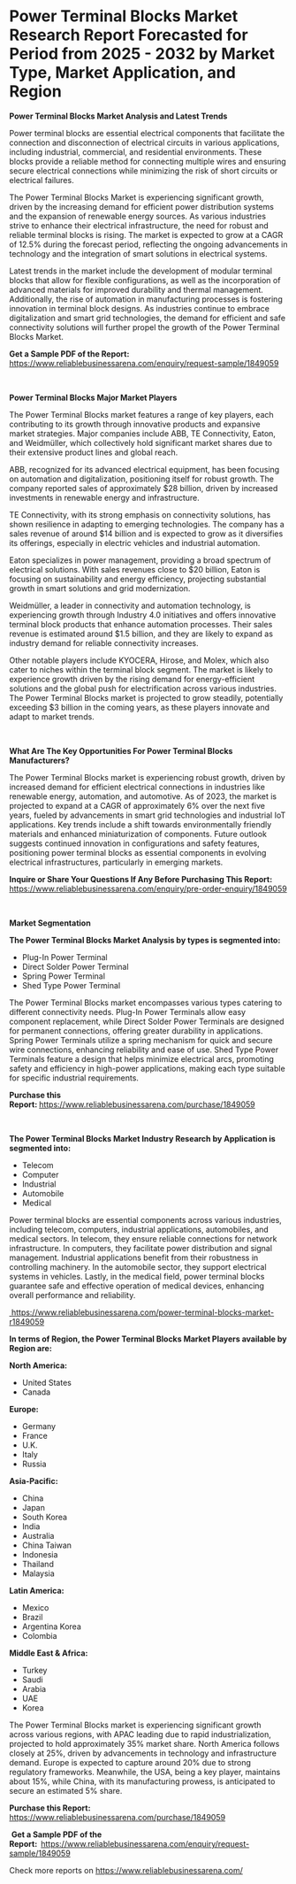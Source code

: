 <p><h1>Power Terminal Blocks Market Research Report Forecasted for Period from 2025 -  2032 by Market Type, Market Application, and Region</h1></p><p><strong>Power Terminal Blocks Market Analysis and Latest Trends</strong></p>
<p><p>Power terminal blocks are essential electrical components that facilitate the connection and disconnection of electrical circuits in various applications, including industrial, commercial, and residential environments. These blocks provide a reliable method for connecting multiple wires and ensuring secure electrical connections while minimizing the risk of short circuits or electrical failures.</p><p>The Power Terminal Blocks Market is experiencing significant growth, driven by the increasing demand for efficient power distribution systems and the expansion of renewable energy sources. As various industries strive to enhance their electrical infrastructure, the need for robust and reliable terminal blocks is rising. The market is expected to grow at a CAGR of 12.5% during the forecast period, reflecting the ongoing advancements in technology and the integration of smart solutions in electrical systems.</p><p>Latest trends in the market include the development of modular terminal blocks that allow for flexible configurations, as well as the incorporation of advanced materials for improved durability and thermal management. Additionally, the rise of automation in manufacturing processes is fostering innovation in terminal block designs. As industries continue to embrace digitalization and smart grid technologies, the demand for efficient and safe connectivity solutions will further propel the growth of the Power Terminal Blocks Market.</p></p>
<p><strong>Get a Sample PDF of the Report:&nbsp;</strong> <a href="https://www.reliablebusinessarena.com/enquiry/request-sample/1849059?utm_campaign=3021&utm_medium=2&utm_source=Github&utm_content=ia&utm_term=07042025&utm_id=power-terminal-blocks">https://www.reliablebusinessarena.com/enquiry/request-sample/1849059</a></p>
<p>&nbsp;</p>
<p><strong>Power Terminal Blocks Major Market Players</strong></p>
<p><p>The Power Terminal Blocks market features a range of key players, each contributing to its growth through innovative products and expansive market strategies. Major companies include ABB, TE Connectivity, Eaton, and Weidmüller, which collectively hold significant market shares due to their extensive product lines and global reach.</p><p>ABB, recognized for its advanced electrical equipment, has been focusing on automation and digitalization, positioning itself for robust growth. The company reported sales of approximately $28 billion, driven by increased investments in renewable energy and infrastructure.</p><p>TE Connectivity, with its strong emphasis on connectivity solutions, has shown resilience in adapting to emerging technologies. The company has a sales revenue of around $14 billion and is expected to grow as it diversifies its offerings, especially in electric vehicles and industrial automation.</p><p>Eaton specializes in power management, providing a broad spectrum of electrical solutions. With sales revenues close to $20 billion, Eaton is focusing on sustainability and energy efficiency, projecting substantial growth in smart solutions and grid modernization.</p><p>Weidmüller, a leader in connectivity and automation technology, is experiencing growth through Industry 4.0 initiatives and offers innovative terminal block products that enhance automation processes. Their sales revenue is estimated around $1.5 billion, and they are likely to expand as industry demand for reliable connectivity increases.</p><p>Other notable players include KYOCERA, Hirose, and Molex, which also cater to niches within the terminal block segment. The market is likely to experience growth driven by the rising demand for energy-efficient solutions and the global push for electrification across various industries. The Power Terminal Blocks market is projected to grow steadily, potentially exceeding $3 billion in the coming years, as these players innovate and adapt to market trends.</p></p>
<p>&nbsp;</p>
<p><strong>What Are The Key Opportunities For Power Terminal Blocks Manufacturers?</strong></p>
<p><p>The Power Terminal Blocks market is experiencing robust growth, driven by increased demand for efficient electrical connections in industries like renewable energy, automation, and automotive. As of 2023, the market is projected to expand at a CAGR of approximately 6% over the next five years, fueled by advancements in smart grid technologies and industrial IoT applications. Key trends include a shift towards environmentally friendly materials and enhanced miniaturization of components. Future outlook suggests continued innovation in configurations and safety features, positioning power terminal blocks as essential components in evolving electrical infrastructures, particularly in emerging markets.</p></p>
<p><strong>Inquire or Share Your Questions If Any Before Purchasing This Report:</strong> <a href="https://www.reliablebusinessarena.com/enquiry/pre-order-enquiry/1849059?utm_campaign=3021&utm_medium=2&utm_source=Github&utm_content=ia&utm_term=07042025&utm_id=power-terminal-blocks">https://www.reliablebusinessarena.com/enquiry/pre-order-enquiry/1849059</a></p>
<p>&nbsp;</p>
<p><strong>Market Segmentation</strong></p>
<p><strong>The Power Terminal Blocks Market Analysis by types is segmented into:</strong></p>
<p><ul><li>Plug-In Power Terminal</li><li>Direct Solder Power Terminal</li><li>Spring Power Terminal</li><li>Shed Type Power Terminal</li></ul></p>
<p><p>The Power Terminal Blocks market encompasses various types catering to different connectivity needs. Plug-In Power Terminals allow easy component replacement, while Direct Solder Power Terminals are designed for permanent connections, offering greater durability in applications. Spring Power Terminals utilize a spring mechanism for quick and secure wire connections, enhancing reliability and ease of use. Shed Type Power Terminals feature a design that helps minimize electrical arcs, promoting safety and efficiency in high-power applications, making each type suitable for specific industrial requirements.</p></p>
<p><strong>Purchase this Report:&nbsp;</strong><a href="https://www.reliablebusinessarena.com/purchase/1849059?utm_campaign=3021&utm_medium=2&utm_source=Github&utm_content=ia&utm_term=07042025&utm_id=power-terminal-blocks">https://www.reliablebusinessarena.com/purchase/1849059</a></p>
<p>&nbsp;</p>
<p><strong>The Power Terminal Blocks Market Industry Research by Application is segmented into:</strong></p>
<p><ul><li>Telecom</li><li>Computer</li><li>Industrial</li><li>Automobile</li><li>Medical</li></ul></p>
<p><p>Power terminal blocks are essential components across various industries, including telecom, computers, industrial applications, automobiles, and medical sectors. In telecom, they ensure reliable connections for network infrastructure. In computers, they facilitate power distribution and signal management. Industrial applications benefit from their robustness in controlling machinery. In the automobile sector, they support electrical systems in vehicles. Lastly, in the medical field, power terminal blocks guarantee safe and effective operation of medical devices, enhancing overall performance and reliability.</p></p>
<p><a href="https://www.reliablebusinessarena.com/power-terminal-blocks-market-r1849059?utm_campaign=3021&utm_medium=2&utm_source=Github&utm_content=ia&utm_term=07042025&utm_id=power-terminal-blocks">&nbsp;https://www.reliablebusinessarena.com/power-terminal-blocks-market-r1849059</a></p>
<p><strong>In terms of Region, the Power Terminal Blocks Market Players available by Region are:</strong></p>
<p>
    <p> <strong> North America: </strong>
        <ul>
            <li>United States</li>
            <li>Canada</li>
        </ul>
        </p> 
    <p> <strong> Europe: </strong>
        <ul>
            <li>Germany</li>
            <li>France</li>
            <li>U.K.</li>
            <li>Italy</li>
            <li>Russia</li>
        </ul>
        </p> 
    <p> <strong> Asia-Pacific: </strong>
        <ul>
            <li>China</li>
            <li>Japan</li>
            <li>South Korea</li>
            <li>India</li>
            <li>Australia</li>
            <li>China Taiwan</li>
            <li>Indonesia</li>
            <li>Thailand</li>
            <li>Malaysia</li>
        </ul>
        </p> 
    <p> <strong> Latin America: </strong>
        <ul>
            <li>Mexico</li>
            <li>Brazil</li>
            <li>Argentina Korea</li>
            <li>Colombia</li>
        </ul>
        </p> 
    <p> <strong> Middle East & Africa: </strong>
        <ul>
            <li>Turkey</li>
            <li>Saudi</li>
            <li>Arabia</li>
            <li>UAE</li>
            <li>Korea</li>
        </ul>
    </p>
    </p>
<p><p>The Power Terminal Blocks market is experiencing significant growth across various regions, with APAC leading due to rapid industrialization, projected to hold approximately 35% market share. North America follows closely at 25%, driven by advancements in technology and infrastructure demand. Europe is expected to capture around 20% due to strong regulatory frameworks. Meanwhile, the USA, being a key player, maintains about 15%, while China, with its manufacturing prowess, is anticipated to secure an estimated 5% share.</p></p>
<p><strong>Purchase this Report: </strong><a href="https://www.reliablebusinessarena.com/purchase/1849059?utm_campaign=3021&utm_medium=2&utm_source=Github&utm_content=ia&utm_term=07042025&utm_id=power-terminal-blocks">https://www.reliablebusinessarena.com/purchase/1849059</a></p>
<p>&nbsp;<strong>Get a Sample PDF of the Report:&nbsp;&nbsp;</strong><a href="https://www.reliablebusinessarena.com/enquiry/request-sample/1849059?utm_campaign=3021&utm_medium=2&utm_source=Github&utm_content=ia&utm_term=07042025&utm_id=power-terminal-blocks">https://www.reliablebusinessarena.com/enquiry/request-sample/1849059</a></p>
<p><strong></strong></p>
<p>Check more reports on <a href="https://www.reliablebusinessarena.com/?utm_campaign=3021&utm_medium=2&utm_source=Github&utm_content=ia&utm_term=07042025&utm_id=power-terminal-blocks">https://www.reliablebusinessarena.com/</a></p>